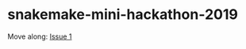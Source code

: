 # snakemake-mini-hackathon-2019

Move along: [Issue 1](https://github.com/winni2k/snakemake-mini-hackathon-2019/issues/1)
